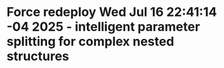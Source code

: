 # Force redeploy Wed Jul 16 22:41:14 -04 2025 - intelligent parameter splitting for complex nested structures
